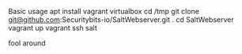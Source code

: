 Basic usage
apt install vagrant virtualbox
cd /tmp
git clone git@github.com:Securitybits-io/SaltWebserver.git .
cd SaltWebserver
vagrant up
vagrant ssh salt

fool around
